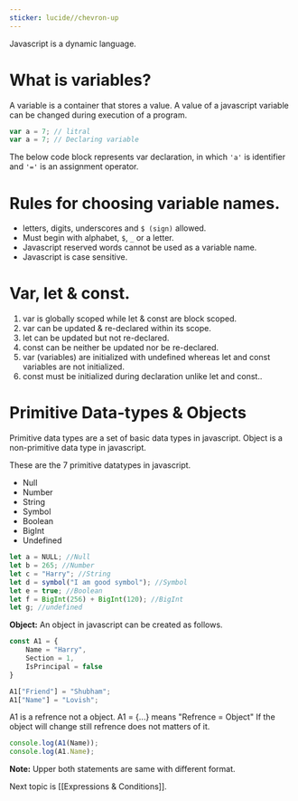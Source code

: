 ```yaml
---
sticker: lucide//chevron-up
---
```

Javascript is a dynamic language.

# What is variables?

A variable is a container that stores a value.
A value of a javascript variable can be changed during execution of a program.


```javascript
var a = 7; // litral
var a = 7; // Declaring variable
```

The below code block represents var declaration, in which `'a'` is identifier and `'='` is an assignment operator.

# Rules for choosing variable names.

- letters, digits, underscores and `$ (sign)` allowed.
- Must begin with alphabet, `$`, `_`  or a letter.
- Javascript reserved words cannot be used as a variable name.
- Javascript is case sensitive.

# Var, let & const.

1. var is globally scoped while let & const are block scoped.
2. var can be updated & re-declared within its scope.
3. let can be updated but not re-declared.
4. const can be neither be updated nor be re-declared.
5. var (variables) are initialized with undefined whereas let and const variables are not initialized.
6. const must be initialized during declaration unlike let and const..

# Primitive Data-types & Objects

Primitive data types are a set of basic data types in javascript.
Object is a non-primitive data type in javascript.

These are the 7 primitive datatypes in javascript.

- Null
- Number
- String
- Symbol
- Boolean
- BigInt 
- Undefined

```javascript
let a = NULL; //Null
let b = 265; //Number
let c = "Harry"; //String
let d = symbol("I am good symbol"); //Symbol
let e = true; //Boolean
let f = BigInt(256) + BigInt(120); //BigInt
let g; //undefined
```

**Object:** An object in javascript can be created as follows.

```javascript
const A1 = {
	Name = "Harry",
	Section = 1,
	IsPrincipal = false
}

A1["Friend"] = "Shubham";
A1["Name"] = "Lovish";
```

A1 is a refrence not a object.
A1 = {...} means "Refrence = Object"
If the object will change still refrence does not matters of it.


```javascript
console.log(A1(Name));
console.log(A1.Name);
```

**Note:** Upper both statements are same with different format.

Next topic is [[Expressions & Conditions]].